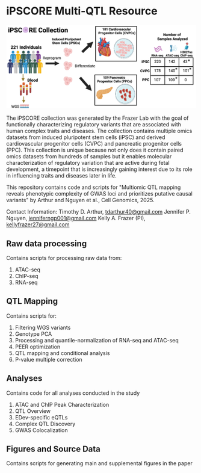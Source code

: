 # iPSCORE Multi-QTL Resource

![Alt text](QTL_Overview_Revision.png)

The iPSCORE collection was generated by the Frazer Lab with the goal of functionally characterizing regulatory variants that are associated with human complex traits and diseases. The collection contains multiple omics datasets from induced pluripotent stem cells (iPSC) and derived cardiovascular progenitor cells (CVPC) and pancreatic progenitor cells (PPC). This collection is unique because not only does it contain paired omics datasets from hundreds of samples but it enables molecular characterization of regulatory variation that are active during fetal development, a timepoint that is increasingly gaining interest due to its role in influencing traits and diseases later in life. 

This repository contains code and scripts for "Multiomic QTL mapping reveals phenotypic complexity of GWAS loci and prioritizes putative causal variants" by Arthur and Nguyen et al., Cell Genomics, 2025.

Contact Information:
Timothy D. Arthur, tdarthur40@gmail.com
Jennifer P. Nguyen, jenniferngp001@gmail.com
Kelly A. Frazer (PI), kellyfrazer27@gmail.com

## Raw data processing
Contains scripts for processing raw data from:
1. ATAC-seq
2. ChIP-seq 
3. RNA-seq
   
## QTL Mapping
Contains scripts for:
1. Filtering WGS variants
2. Genotype PCA
3. Processing and quantile-normalization of RNA-seq and ATAC-seq
4. PEER optimization
5. QTL mapping and conditional analysis
6. P-value multiple correction

## Analyses
Contains code for all analyses conducted in the study
1. ATAC and ChIP Peak Characterization 
2. QTL Overview 
3. EDev-specific eQTLs 
4. Complex QTL Discovery 
5. GWAS Colocalization

## Figures and Source Data
Contains scripts for generating main and supplemental figures in the paper


